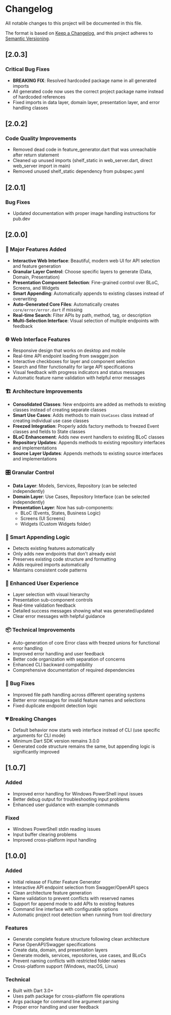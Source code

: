 # Changelog

All notable changes to this project will be documented in this file.

The format is based on [Keep a Changelog](https://keepachangelog.com/en/1.0.0/),
and this project adheres to [Semantic Versioning](https://semver.org/spec/v2.0.0.html).

## [2.0.3]

### Critical Bug Fixes
- **BREAKING FIX**: Resolved hardcoded package name in all generated imports
- All generated code now uses the correct project package name instead of hardcoded references
- Fixed imports in data layer, domain layer, presentation layer, and error handling classes

## [2.0.2]

### Code Quality Improvements
- Removed dead code in feature_generator.dart that was unreachable after return statement
- Cleaned up unused imports (shelf_static in web_server.dart, direct web_server import in main)
- Removed unused shelf_static dependency from pubspec.yaml

## [2.0.1]

### Bug Fixes
- Updated documentation with proper image handling instructions for pub.dev

## [2.0.0]

### 🎉 Major Features Added
- **Interactive Web Interface**: Beautiful, modern web UI for API selection and feature generation
- **Granular Layer Control**: Choose specific layers to generate (Data, Domain, Presentation)
- **Presentation Component Selection**: Fine-grained control over BLoC, Screens, and Widgets
- **Smart Appending**: Automatically appends to existing classes instead of overwriting
- **Auto-Generated Core Files**: Automatically creates `core/error/error.dart` if missing
- **Real-time Search**: Filter APIs by path, method, tag, or description
- **Multi-Selection Interface**: Visual selection of multiple endpoints with feedback

### 🌐 Web Interface Features
- Responsive design that works on desktop and mobile
- Real-time API endpoint loading from swagger.json
- Interactive checkboxes for layer and component selection
- Search and filter functionality for large API specifications
- Visual feedback with progress indicators and status messages
- Automatic feature name validation with helpful error messages

### 🏗️ Architecture Improvements
- **Consolidated Classes**: New endpoints are added as methods to existing classes instead of creating separate classes
- **Smart Use Cases**: Adds methods to main `UseCases` class instead of creating individual use case classes
- **Freezed Integration**: Properly adds factory methods to freezed Event classes and fields to State classes
- **BLoC Enhancement**: Adds new event handlers to existing BLoC classes
- **Repository Updates**: Appends methods to existing repository interfaces and implementations
- **Source Layer Updates**: Appends methods to existing source interfaces and implementations

### 🎛️ Granular Control
- **Data Layer**: Models, Services, Repository (can be selected independently)
- **Domain Layer**: Use Cases, Repository Interface (can be selected independently)
- **Presentation Layer**: Now has sub-components:
  - BLoC (Events, States, Business Logic)
  - Screens (UI Screens)
  - Widgets (Custom Widgets folder)

### 🔄 Smart Appending Logic
- Detects existing features automatically
- Only adds new endpoints that don't already exist
- Preserves existing code structure and formatting
- Adds required imports automatically
- Maintains consistent code patterns

### 🚀 Enhanced User Experience
- Layer selection with visual hierarchy
- Presentation sub-component controls
- Real-time validation feedback
- Detailed success messages showing what was generated/updated
- Clear error messages with helpful guidance

### 📦 Technical Improvements
- Auto-generation of core Error class with freezed unions for functional error handling
- Improved error handling and user feedback
- Better code organization with separation of concerns
- Enhanced CLI backward compatibility
- Comprehensive documentation of required dependencies

### 🐛 Bug Fixes
- Improved file path handling across different operating systems
- Better error messages for invalid feature names and selections
- Fixed duplicate endpoint detection logic

### 💔 Breaking Changes
- Default behavior now starts web interface instead of CLI (use specific arguments for CLI mode)
- Minimum Dart SDK version remains 3.0.0
- Generated code structure remains the same, but appending logic is significantly improved

## [1.0.7]
### Added
- Improved error handling for Windows PowerShell input issues
- Better debug output for troubleshooting input problems
- Enhanced user guidance with example commands

### Fixed
- Windows PowerShell stdin reading issues
- Input buffer clearing problems
- Improved cross-platform input handling

## [1.0.0]

### Added
- Initial release of Flutter Feature Generator
- Interactive API endpoint selection from Swagger/OpenAPI specs
- Clean architecture feature generation
- Name validation to prevent conflicts with reserved names
- Support for append mode to add APIs to existing features
- Command line interface with configurable options
- Automatic project root detection when running from tool directory

### Features
- Generate complete feature structure following clean architecture
- Parse OpenAPI/Swagger specifications
- Create data, domain, and presentation layers
- Generate models, services, repositories, use cases, and BLoCs
- Prevent naming conflicts with restricted folder names
- Cross-platform support (Windows, macOS, Linux)

### Technical
- Built with Dart 3.0+
- Uses path package for cross-platform file operations
- Args package for command line argument parsing
- Proper error handling and user feedback